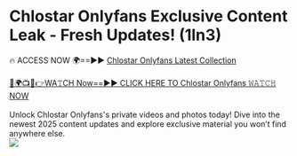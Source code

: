 # Chlostar Onlyfans Exclusive Content Leak - Fresh Updates! (1ln3)

🔥 ACCESS NOW 🌍==►► <a href="https://tinyurl.com/kvy9nzfs" rel="nofollow">Chlostar Onlyfans Latest Collection</a>
<br><br>
[🔴🌍📺📱👉WA𝚃CH Now==►► CLICK HERE TO Chlostar Onlyfans 𝚆𝙰𝚃𝙲𝙷 NOW](https://tinyurl.com/kvy9nzfs)
<br><br>
Unlock Chlostar Onlyfans's private videos and photos today! Dive into the newest 2025 content updates and explore exclusive material you won’t find anywhere else.
<br>
<a href="https://tinyurl.com/kvy9nzfs" rel="nofollow" data-target="animated-image.originalLink"><img src="https://camo.githubusercontent.com/8a4f000d20f83aca3bf7ec5f350d767afa0574a8a352519fd8cfa583a6f93a33/68747470733a2f2f692e696d6775722e636f6d2f644a486b345a712e676966" data-canonical-src="https://i.imgur.com/dJHk4Zq.gif" style="max-width: 100%; display: inline-block;" data-target="animated-image.originalImage"></a>
<br>
